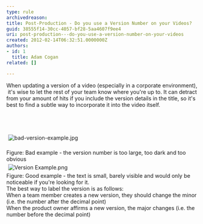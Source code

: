 ```yaml
---
type: rule
archivedreason: 
title: Post-Production - Do you use a Version Number on your Videos?
guid: 38555f14-30cc-4057-bf28-5aa4607f9ee4
uri: post-production---do-you-use-a-version-number-on-your-videos
created: 2012-02-14T06:32:51.0000000Z
authors:
- id: 1
  title: Adam Cogan
related: []

---
```



<p>When updating a version of a video (especially in a corporate environment), &#160;it's wise to let the rest of your team know where you're up to. It can detract from your amount of hits if you include the version details in the title, so it's best to find a subtle way to incorporate it into the video itself.</p>
<br><excerpt class='endintro'></excerpt><br>
​<div><img src="/PublishingImages/bad-version-example.jpg" alt="bad-version-example.jpg" class="ssw-rteStyle-GreyBox" style="margin-top&#58;5px;margin-right&#58;5px;margin-bottom&#58;5px;margin-left&#58;5px;" /><br><br><span class="ssw-rteStyle-FigureBad">Figure&#58; Bad example - the version number is too large, too dark and too obvious</span></div>
<div><img class="ssw-rteStyle-GreyBox" alt="Version Example.png" src="/PublishingImages/Version%20Example.png" style="margin-top&#58;5px;margin-right&#58;5px;margin-bottom&#58;5px;margin-left&#58;5px;" /><br><span class="ssw-rteStyle-FigureGood">Figure&#58; Good example - the text is small,&#160;barely visible and would only be noticeable if you're looking for it.</span></div>
<div>The best way to label the version is as follows&#58;</div>
<div>When a team member creates a new version, they should change the minor (i.e. the number after the decimal point)</div>
<div>When the product owner affirms a new version, the major changes (i.e. the number before the decimal point)</div>


